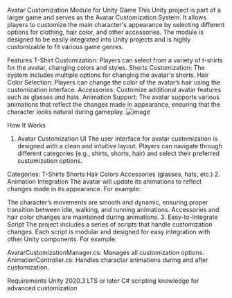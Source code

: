 Avatar Customization Module for Unity Game
This Unity project is part of a larger game and serves as the Avatar Customization System. It allows players to customize the main character's appearance by selecting different options for clothing, hair color, and other accessories. The module is designed to be easily integrated into Unity projects and is highly customizable to fit various game genres.

Features
T-Shirt Customization: Players can select from a variety of t-shirts for the avatar, changing colors and styles.
Shorts Customization: The system includes multiple options for changing the avatar's shorts.
Hair Color Selection: Players can change the color of the avatar’s hair using the customization interface.
Accessories: Customize additional avatar features such as glasses and hats.
Animation Support: The avatar supports various animations that reflect the changes made in appearance, ensuring that the character looks natural during gameplay.
![image](https://github.com/user-attachments/assets/4eecec78-b578-4e36-aead-fe3991e6e615)

How It Works
1. Avatar Customization UI
The user interface for avatar customization is designed with a clean and intuitive layout. Players can navigate through different categories (e.g., shirts, shorts, hair) and select their preferred customization options.

Categories:
T-Shirts
Shorts
Hair Colors
Accessories (glasses, hats, etc.)
2. Animation Integration
The avatar will update its animations to reflect changes made in its appearance. For example:

The character’s movements are smooth and dynamic, ensuring proper transition between idle, walking, and running animations.
Accessories and hair color changes are maintained during animations.
3. Easy-to-Integrate Script
The project includes a series of scripts that handle customization changes. Each script is modular and designed for easy integration with other Unity components. For example:

AvatarCustomizationManager.cs: Manages all customization options.
AnimationController.cs: Handles character animations during and after customization.

Requirements
Unity 2020.3 LTS or later
C# scripting knowledge for advanced customization
